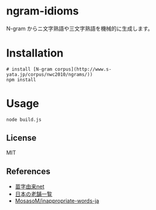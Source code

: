 # ngram-idioms
N-gram からニ文字熟語や三文字熟語を機械的に生成します。

# Installation
```
# install [N-gram corpus](http://www.s-yata.jp/corpus/nwc2010/ngrams/))
npm install
```

# Usage
```
node build.js
```

## License
MIT

## References
- [苗字由来net](https://myoji-yurai.net/)
- [日本の老舗一覧](https://ja.wikipedia.org/wiki/日本の老舗一覧)
- [MosasoM/inappropriate-words-ja](https://github.com/MosasoM/inappropriate-words-ja)

